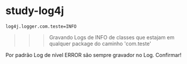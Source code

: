 # study-log4j

```
log4j.logger.com.teste=INFO
```
>>> Gravando Logs de INFO de classes que estajam em qualquer package do caminho 'com.teste'

Por padrão Log de nível ERROR são sempre gravador no Log. Confirmar!
